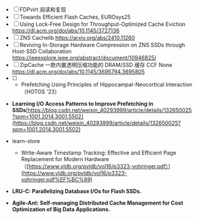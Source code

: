 - [ ] FDPvirt 阅读和复现
- [ ] Towards Efficient Flash Caches, EUROsys25
- [ ] Using Lock-Free Design for Throughput-Optimized Cache Eviction https://dl.acm.org/doi/abs/10.1145/3727136
- [ ] ZNS Cachelib https://arxiv.org/abs/2410.11260
- [ ] Reviving In-Storage Hardware Compression on ZNS SSDs through Host-SSD Collaboration https://ieeexplore.ieee.org/abstract/document/10946825/
- [ ] ZipCache 一款内置透明压缩功能的 DRAM/SSD 缓存 CCF None https://dl.acm.org/doi/abs/10.1145/3695794.3695805
- [ ] - Prefetching Using Principles of Hippocampal-Neocortical Interaction（HOTOS '23）
- **Learning I/O Access Patterns to Improve Prefetching in SSDs**[https://blog.csdn.net/weixin_40293999/article/details/132650025?spm=1001.2014.3001.5502](https://blog.csdn.net/weixin_40293999/article/details/132650025?spm=1001.2014.3001.5502)
- learn-store
    - Write-Aware Timestamp Tracking: Effective and Efficient Page Replacement for Modern Hardware（[https://www.vldb.org/pvldb/vol16/p3323-vohringer.pdf）](https://www.vldb.org/pvldb/vol16/p3323-vohringer.pdf%EF%BC%89)
    
- **LRU-C: Parallelizing Database I/Os for Flash SSDs.**
- **Agile-Ant: Self-managing Distributed Cache Management for Cost Optimization of Big Data Applications.**
